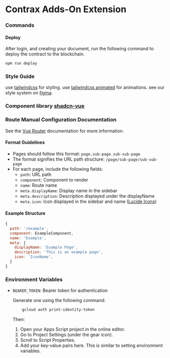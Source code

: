 # Contrax Adds-On Extension

### Commands

#### Deploy

After login, and creating your document, run the following command to deploy the contract to the blockchain.

```bash
npm run deploy
```

### Style Guide

use [tailwindcss](https://tailwindcss.com/) for styling.
use [tailwindcss animated](https://www.tailwindcss-animated.com/) for animations.
see our style system on [figma](https://www.figma.com/file/XS7FAOVrbjl8wnpWmVj0Mt/assets?type=design&t=He9VjZHI1DICBRiZ-6).

### Component library [shadcn-vue](https://www.shadcn-vue.com/)

### Route Manual Configuration Documentation

See the [Vue Router](https://router.vuejs.org/) documentation for more information.

#### Format Guidelines

- Pages should follow this format: `page.sub-page.sub-sub-page`
- The format signifies the URL path structure: `/page/sub-page/sub-sub-page`
- For each page, include the following fields:
  - `path`: URL path
  - `component`: Component to render
  - `name`: Route name
  - `meta.displayName`: Display name in the sidebar
  - `meta.description`: Description displayed under the displayName
  - `meta.icon`: Icon displayed in the sidebar and name ([Lucide Icons](https://lucide.dev/guide/packages/lucide-vue-next))

#### Example Structure

```javascript
{
  path: '/example',
  component: ExampleComponent,
  name: 'Example',
  meta: {
    displayName: 'Example Page',
    description: 'This is an example page',
    icon: 'IconName',
  }
}
```

### Environment Variables

- `BEARER_TOKEN`: Bearer token for authentication

  Generate one using the following command:
  ```bash
      gcloud auth print-identity-token
  ```
  Then:
  1. Open your Apps Script project in the online editor.
  1. Go to Project Settings (under the gear icon).
  1. Scroll to Script Properties.
  1. Add your key-value pairs here. This is similar to setting environment variables.
